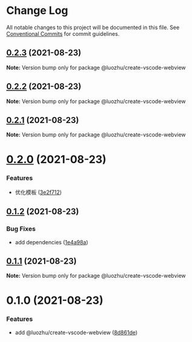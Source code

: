 # Change Log

All notable changes to this project will be documented in this file.
See [Conventional Commits](https://conventionalcommits.org) for commit guidelines.

## [0.2.3](https://github.com/youngjuning/luozhu/compare/@luozhu/create-vscode-webview@0.2.2...@luozhu/create-vscode-webview@0.2.3) (2021-08-23)

**Note:** Version bump only for package @luozhu/create-vscode-webview





## [0.2.2](https://github.com/youngjuning/luozhu/compare/@luozhu/create-vscode-webview@0.2.1...@luozhu/create-vscode-webview@0.2.2) (2021-08-23)

**Note:** Version bump only for package @luozhu/create-vscode-webview





## [0.2.1](https://github.com/youngjuning/luozhu/compare/@luozhu/create-vscode-webview@0.2.0...@luozhu/create-vscode-webview@0.2.1) (2021-08-23)

**Note:** Version bump only for package @luozhu/create-vscode-webview

# [0.2.0](https://github.com/youngjuning/luozhu/compare/@luozhu/create-vscode-webview@0.1.2...@luozhu/create-vscode-webview@0.2.0) (2021-08-23)

### Features

- 优化模板 ([3e2f712](https://github.com/youngjuning/luozhu/commit/3e2f7128d249174d72fa1d8c9633043a744c482e))

## [0.1.2](https://github.com/youngjuning/luozhu/compare/@luozhu/create-vscode-webview@0.1.1...@luozhu/create-vscode-webview@0.1.2) (2021-08-23)

### Bug Fixes

- add dependencies ([1e4a98a](https://github.com/youngjuning/luozhu/commit/1e4a98ab0ea4789505672c785525d7e9c0fc34d6))

## [0.1.1](https://github.com/youngjuning/luozhu/compare/@luozhu/create-vscode-webview@0.1.0...@luozhu/create-vscode-webview@0.1.1) (2021-08-23)

**Note:** Version bump only for package @luozhu/create-vscode-webview

# 0.1.0 (2021-08-23)

### Features

- add @luozhu/create-vscode-webview ([8d861de](https://github.com/youngjuning/luozhu/commit/8d861dec1580cff245353791f65169a6564aec93))
